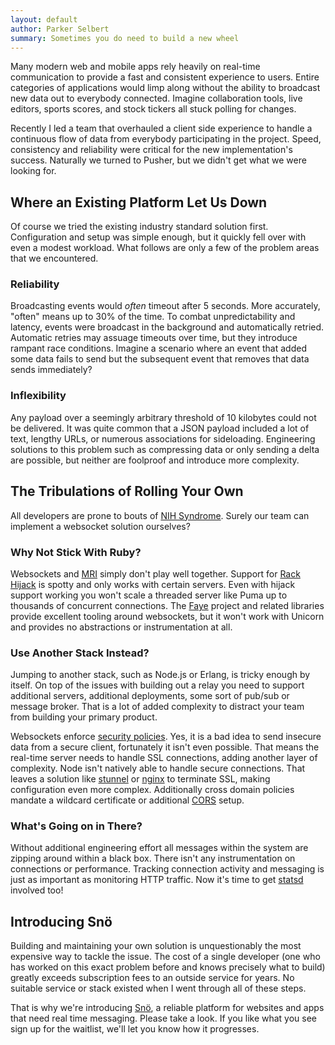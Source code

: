 ```yaml
---
layout: default
author: Parker Selbert
summary: Sometimes you do need to build a new wheel
---
```


Many modern web and mobile apps rely heavily on real-time communication to
provide a fast and consistent experience to users. Entire categories of
applications would limp along without the ability to broadcast new data out to
everybody connected. Imagine collaboration tools, live editors, sports scores,
and stock tickers all stuck polling for changes.

Recently I led a team that overhauled a client side experience to handle a
continuous flow of data from everybody participating in the project. Speed,
consistency and reliability were critical for the new implementation's success.
Naturally we turned to Pusher, but we didn't get what we were looking for.

## Where an Existing Platform Let Us Down

Of course we tried the existing industry standard solution first. Configuration
and setup was simple enough, but it quickly fell over with even a modest
workload. What follows are only a few of the problem areas that we encountered.

### Reliability

Broadcasting events would *often* timeout after 5 seconds. More accurately,
"often" means up to 30% of the time. To combat unpredictability and latency,
events were broadcast in the background and automatically retried. Automatic
retries may assuage timeouts over time, but they introduce rampant race
conditions. Imagine a scenario where an event that added some data fails to send
but the subsequent event that removes that data sends immediately?

### Inflexibility

Any payload over a seemingly arbitrary threshold of 10 kilobytes could not be
delivered. It was quite common that a JSON payload included a lot of text,
lengthy URLs, or numerous associations for sideloading. Engineering solutions
to this problem such as compressing data or only sending a delta are possible,
but neither are foolproof and introduce more complexity.

## The Tribulations of Rolling Your Own

All developers are prone to bouts of [NIH Syndrome][nih]. Surely our team can
implement a websocket solution ourselves?

### Why Not Stick With Ruby?

Websockets and [MRI][mri] simply don't play well together. Support for [Rack
Hijack][hijack] is spotty and only works with certain servers. Even with hijack
support working you won't scale a threaded server like Puma up to thousands of
concurrent connections. The [Faye][faye] project and related libraries provide
excellent tooling around websockets, but it won't work with Unicorn and provides
no abstractions or instrumentation at all.

### Use Another Stack Instead?

Jumping to another stack, such as Node.js or Erlang, is tricky enough by itself.
On top of the issues with building out a relay you need to support additional
servers, additional deployments, some sort of pub/sub or message broker. That is
a lot of added complexity to distract your team from building your primary
product.

Websockets enforce [security policies][wssec]. Yes, it is a bad idea to send
insecure data from a secure client, fortunately it isn't even possible. That
means the real-time server needs to handle SSL connections, adding another layer
of complexity. Node isn't natively able to handle secure connections. That
leaves a solution like [stunnel][stunnel] or [nginx][nginxssl] to terminate SSL,
making configuration even more complex. Additionally cross domain policies
mandate a wildcard certificate or additional [CORS][cors] setup.

### What's Going on in There?

Without additional engineering effort all messages within the system are zipping
around within a black box. There isn't any instrumentation on connections or
performance. Tracking connection activity and messaging is just as important as
monitoring HTTP traffic. Now it's time to get [statsd][statsd] involved too!

## Introducing Snö

Building and maintaining your own solution is unquestionably the most expensive
way to tackle the issue. The cost of a single developer (one who has worked on
this exact problem before and knows precisely what to build) greatly exceeds
subscription fees to an outside service for years. No suitable service or stack
existed when I went through all of these steps.

That is why we're introducing [Snö][sno], a reliable platform for websites and
apps that need real time messaging. Please take a look. If you like what you see
sign up for the waitlist, we'll let you know how it progresses.

[mri]: https://en.wikipedia.org/wiki/Ruby_MRI
[hijack]: https://github.com/rack/rack/pull/481
[faye]: http://faye.jcoglan.com/ruby/websockets.html
[wssec]: http://blog.kaazing.com/2012/02/28/html5-websocket-security-is-strong/
[stunnel]: https://www.stunnel.org/index.html
[nginxssl]: http://nginx.com/resources/admin-guide/nginx-ssl-termination/
[cors]: https://en.wikipedia.org/wiki/Cross-origin_resource_sharing
[statsd]: https://github.com/etsy/statsd
[sno]: http://snoapp.io
[nih]: https://en.wikipedia.org/wiki/Not_invented_here
